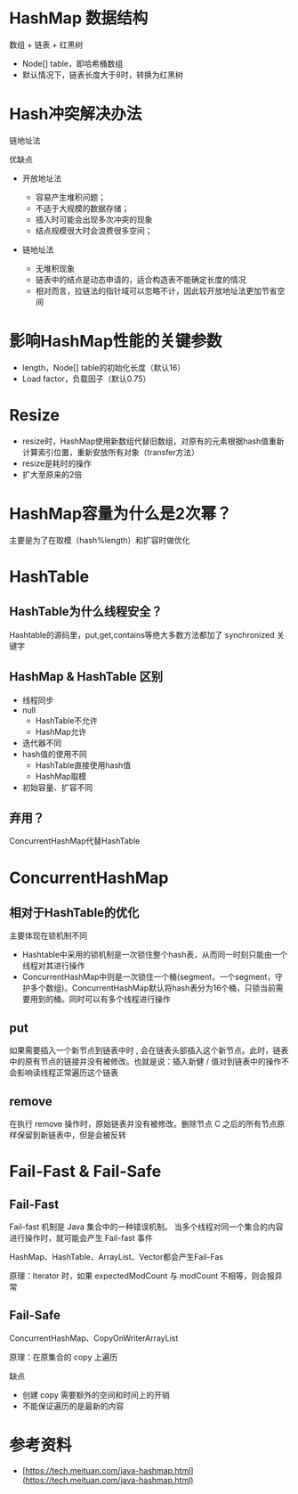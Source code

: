 # HashMap 数据结构

数组 + 链表 + 红黑树

- Node[] table，即哈希桶数组
- 默认情况下，链表长度大于8时，转换为红黑树

# Hash冲突解决办法

链地址法

优缺点

- 开放地址法
	- 容易产生堆积问题；
	- 不适于大规模的数据存储；
	- 插入时可能会出现多次冲突的现象
	- 结点规模很大时会浪费很多空间；

- 链地址法
	- 无堆积现象
	- 链表中的结点是动态申请的，适合构造表不能确定长度的情况
	- 相对而言，拉链法的指针域可以忽略不计，因此较开放地址法更加节省空间

# 影响HashMap性能的关键参数

- length，Node[] table的初始化长度（默认16）
- Load factor，负载因子（默认0.75）

# Resize

- resize时，HashMap使用新数组代替旧数组，对原有的元素根据hash值重新计算索引位置，重新安放所有对象（transfer方法）
- resize是耗时的操作
- 扩大至原来的2倍

# HashMap容量为什么是2次幂？

主要是为了在取模（hash%length）和扩容时做优化

# HashTable

## HashTable为什么线程安全？

Hashtable的源码里，put,get,contains等绝大多数方法都加了 synchronized 关键字

## HashMap & HashTable 区别

- 线程同步
- null
	- HashTable不允许
	- HashMap允许
- 迭代器不同
- hash值的使用不同
	- HashTable直接使用hash值
	- HashMap取模
- 初始容量、扩容不同

## 弃用？

ConcurrentHashMap代替HashTable

# ConcurrentHashMap

## 相对于HashTable的优化

主要体现在锁机制不同

- Hashtable中采用的锁机制是一次锁住整个hash表，从而同一时刻只能由一个线程对其进行操作
- ConcurrentHashMap中则是一次锁住一个桶(segment，一个segment，守护多个数组)。ConcurrentHashMap默认将hash表分为16个桶，只锁当前需要用到的桶。同时可以有多个线程进行操作

## put

如果需要插入一个新节点到链表中时 , 会在链表头部插入这个新节点。此时，链表中的原有节点的链接并没有被修改。也就是说：插入新健 / 值对到链表中的操作不会影响读线程正常遍历这个链表

## remove

在执行 remove 操作时，原始链表并没有被修改。删除节点 C 之后的所有节点原样保留到新链表中，但是会被反转

# Fail-Fast & Fail-Safe

## Fail-Fast

Fail-fast 机制是 Java 集合中的一种错误机制。 当多个线程对同一个集合的内容进行操作时，就可能会产生 Fail-fast 事件

HashMap、HashTable、ArrayList、Vector都会产生Fail-Fas

原理：Iterator 时，如果 expectedModCount 与 modCount 不相等，则会报异常

## Fail-Safe

ConcurrentHashMap、CopyOnWriterArrayList

原理：在原集合的 copy 上遍历

缺点

- 创建 copy 需要额外的空间和时间上的开销
- 不能保证遍历的是最新的内容

# 参考资料

- [https://tech.meituan.com/java-hashmap.html](https://tech.meituan.com/java-hashmap.html)